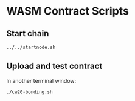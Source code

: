# WASM Contract Scripts

## Start chain

```sh
../../startnode.sh
```

## Upload and test contract

In another terminal window:

```sh
./cw20-bonding.sh
```
